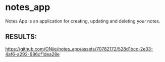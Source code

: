 # notes_app

Notes App is an application for creating, updating and deleting your notes.

## RESULTS:

https://github.com/ONjie/notes_app/assets/70782172/528d1bcc-2e33-4af6-a292-686cf1dea28e

